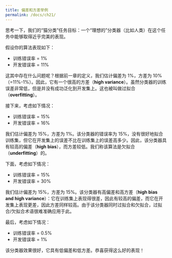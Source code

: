 ```yaml
---
title: 偏差和方差举例
permalink: /docs/ch21/
---
```


思考一下，我们的“猫分类”任务目标：一个“理想的”分类器（比如人类）在这个任务中能够取得近乎完美的表现。

假设你的算法表现如下：

- 训练错误率 = 1%
- 开发错误率 = 11%

这其中存在什么问题呢？根据前一章的定义，我们估计偏差为 1%，方差为 10%（=11%-1%）。因此，它有一个很高的方差（**high variance**）。虽然分类器的训练误差非常低，但是并没有成功泛化到开发集上。这也被叫做过拟合（**overfitting**）。

接下来，考虑如下情况：

- 训练错误率 = 15%
- 开发错误率 = 16%

我们估计偏差为 15%，方差为 1%。该分类器的错误率为 15%，没有很好地拟合训练集，但它在开发集上的误差不比在训练集上的误差高多少。因此，该分类器具有较高的偏差（**high bias**），而方差较低。我们称该算法是欠拟合（**underfitting**）的。

下面，考虑如下情况：

- 训练错误率 = 15%
- 开发错误率 = 30%

我们估计偏差为 15%，方差为 15%。该分类器有高偏差和高方差（**high bias and high variance**）：它在训练集上表现得很差，因此有较高的偏差，而它在开发集上表现更差，因此方差同样较高。由于该分类器同时过拟合和欠拟合，过拟合/欠拟合术语很难准确应用于此。

最后，考虑如下情况：

- 训练错误率 = 0.5%
- 开发错误率 = 1%

该分类器效果很好，它具有低偏差和低方差。恭喜获得这么好的表现！
